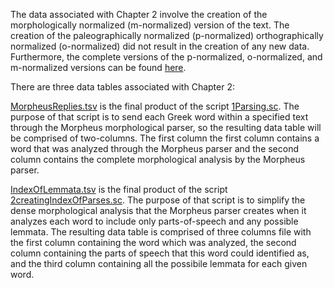 The data associated with Chapter 2 involve the creation of the morphologically normalized (m-normalized) version of the text. The creation of the paleographically normalized (p-normalized) orthographically normalized (o-normalized) did not result in the creation of any new data. Furthermore, the complete versions of the p-normalized, o-normalized, and m-normalized versions can be found [here](https://github.com/cjschu17/Thesis2016-2017/tree/master/Appendix/VersionsOfScholia).

There are three data tables associated with Chapter 2:

[MorpheusReplies.tsv](https://github.com/cjschu17/Thesis2016-2017/blob/master/Appendix/Chapter2/Data/morpheusReplies.tsv) is the final product of the script [1Parsing.sc](https://github.com/cjschu17/Thesis2016-2017/blob/master/Appendix/Chapter2/Scripts/creatingMNormalizedText/1Parsing.sc). The purpose of that script is to send each Greek word within a specified text through the Morpheus morphological parser, so the resulting data table will be comprised of two-columns. The first column the first column contains a word that was analyzed through the Morpheus parser and the second column contains the complete morphological analysis by the Morpheus parser.

[IndexOfLemmata.tsv](https://github.com/cjschu17/Thesis2016-2017/blob/master/Appendix/Chapter2/Data/indexOfLemmata.tsv) is the final product of the script [2creatingIndexOfParses.sc](https://github.com/cjschu17/Thesis2016-2017/blob/master/Appendix/Chapter2/Scripts/creatingMNormalizedText/2creatingIndexOfParses.sc). The purpose of that script is to simplify the dense morphological analysis that the Morpheus parser creates when it analyzes each word to include only parts-of-speech and any possible lemmata. The resulting data table is comprised of three columns file with the first column containing the word which was analyzed, the second column containing the parts of speech that this word could identified as, and the third column containing all the possibile lemmata for each given word. 



